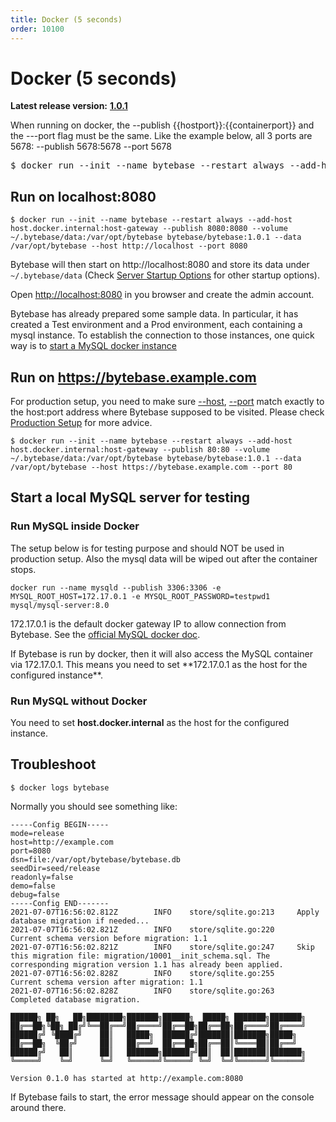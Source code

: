 ```yaml
---
title: Docker (5 seconds)
order: 10100
---
```


# Docker (5 seconds)

**Latest release version:** [**1.0.1**](https://github.com/bytebase/bytebase/releases/tag/v1.0.1)

<hint-block type="info">
When running on docker, the  --publish {{hostport}}:{{containerport}}  and the ---port flag must be the same. Like the example below, all 3 ports are 5678: --publish 5678:5678 --port 5678

<pre>$ docker run --init --name bytebase --restart always --add-host host.docker.internal:host-gateway --publish 5678:5678 --volume ~/.bytebase/data:/var/opt/bytebase bytebase/bytebase:1.0.1 --data /var/opt/bytebase --host http://localhost --port 5678</pre>

</hint-block>

## Run on localhost:8080

`$ docker run --init --name bytebase --restart always --add-host host.docker.internal:host-gateway --publish 8080:8080 --volume ~/.bytebase/data:/var/opt/bytebase bytebase/bytebase:1.0.1 --data /var/opt/bytebase --host http://localhost --port 8080`

Bytebase will then start on http://localhost:8080 and store its data under `~/.bytebase/data` (Check [Server Startup Options](../reference/command-line.md) for other startup options).

Open [http://localhost:8080](http://localhost:8080) in you browser and create the admin account.

<hint-block type="info">
Bytebase has already prepared some sample data. In particular, it has created a Test environment and a Prod environment, each containing a mysql instance. To establish the connection to those instances, one quick way is to <a href="#start-a-local-mysql-server-for-testing">start a MySQL docker instance</a>

</hint-block>

## Run on https://bytebase.example.com

<hint-block type="info">
For production setup, you need to make sure <a href="/docs/reference/command-line#host-less-than-less-than-string-greater-than-greater-than">--host</a>, <a href="/docs/reference/command-line#port-less-than-less-than-number-greater-than-greater-than">--port</a> match exactly to the host:port address where Bytebase supposed to be visited. Please check <a href="/docs/operating/production-setup">Production Setup</a> for more advice.

</hint-block>

`$ docker run --init --name bytebase --restart always --add-host host.docker.internal:host-gateway --publish 80:80 --volume ~/.bytebase/data:/var/opt/bytebase bytebase/bytebase:1.0.1 --data /var/opt/bytebase --host https://bytebase.example.com --port 80`

## Start a local MySQL server for testing

### Run MySQL inside Docker

<hint-block type="warning">
The setup below is for testing purpose and should NOT be used in production setup. Also the mysql data will be wiped out after the container stops.

</hint-block>

```
docker run --name mysqld --publish 3306:3306 -e MYSQL_ROOT_HOST=172.17.0.1 -e MYSQL_ROOT_PASSWORD=testpwd1 mysql/mysql-server:8.0
```

172.17.0.1 is the default docker gateway IP to allow connection from Bytebase. See the [official MySQL docker doc](https://dev.mysql.com/doc/mysql-installation-excerpt/8.0/en/docker-mysql-more-topics.html#docker_var_mysql-root-host).

<hint-block type="info">
If Bytebase is run by docker, then it will also access the MySQL container via 172.17.0.1. This means you need to set **172.17.0.1 as the host for the configured instance**.

</hint-block>

### Run MySQL without Docker

You need to set **host.docker.internal** as the host for the configured instance.

## Troubleshoot

`$ docker logs bytebase`

Normally you should see something like:

```
-----Config BEGIN-----
mode=release
host=http://example.com
port=8080
dsn=file:/var/opt/bytebase/bytebase.db
seedDir=seed/release
readonly=false
demo=false
debug=false
-----Config END-------
2021-07-07T16:56:02.812Z        INFO    store/sqlite.go:213     Apply database migration if needed...
2021-07-07T16:56:02.821Z        INFO    store/sqlite.go:220     Current schema version before migration: 1.1
2021-07-07T16:56:02.821Z        INFO    store/sqlite.go:247     Skip this migration file: migration/10001__init_schema.sql. The corresponding migration version 1.1 has already been applied.
2021-07-07T16:56:02.828Z        INFO    store/sqlite.go:255     Current schema version after migration: 1.1
2021-07-07T16:56:02.828Z        INFO    store/sqlite.go:263     Completed database migration.

██████╗ ██╗   ██╗████████╗███████╗██████╗  █████╗ ███████╗███████╗
██╔══██╗╚██╗ ██╔╝╚══██╔══╝██╔════╝██╔══██╗██╔══██╗██╔════╝██╔════╝
██████╔╝ ╚████╔╝    ██║   █████╗  ██████╔╝███████║███████╗█████╗
██╔══██╗  ╚██╔╝     ██║   ██╔══╝  ██╔══██╗██╔══██║╚════██║██╔══╝
██████╔╝   ██║      ██║   ███████╗██████╔╝██║  ██║███████║███████╗
╚═════╝    ╚═╝      ╚═╝   ╚══════╝╚═════╝ ╚═╝  ╚═╝╚══════╝╚══════╝

Version 0.1.0 has started at http://example.com:8080
```

If Bytebase fails to start, the error message should appear on the console around there.
